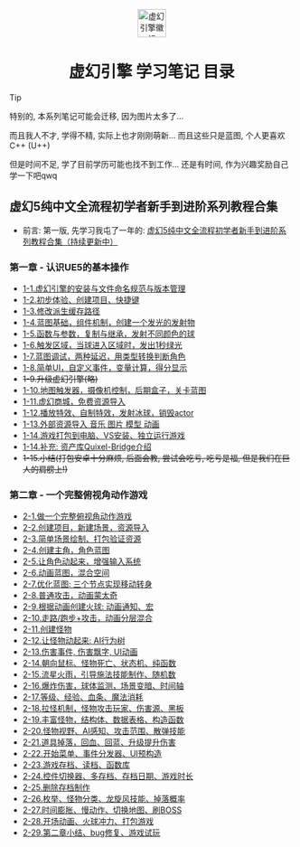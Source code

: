 <p style="text-align:center"><img height="50" alt="虚幻引擎徽标" src="https://media.graphassets.com/qiFQiyH6TiuMdOIA5yZJ"></p>
<h1 style="text-align:center">虚幻引擎 学习笔记 目录</h1>

> [!TIP]
> 特别的, 本系列笔记可能会迁移, 因为图片太多了...
>
> 而且我人不才, 学得不精, 实际上也才刚刚萌新... 而且这些只是蓝图, 个人更喜欢 C++ (U++)
>
> 但是时间不足, 学了目前学历可能也找不到工作... 还是有时间, 作为兴趣奖励自己学一下吧qwq

## 虚幻5纯中文全流程初学者新手到进阶系列教程合集
- 前言: 第一版, 先学习我屯了一年的: [虚幻5纯中文全流程初学者新手到进阶系列教程合集（持续更新中）](https://www.bilibili.com/video/BV1Du411h7qe)

### 第一章 - 认识UE5的基本操作
- [1-1.虚幻引擎的安装与文件命名规范与版本管理](../002-蓝图/001-第一章/001-丶虚幻引擎的安装与文件命名规范与版本管理/index.md)
- [1-2.初步体验、创建项目、快捷键](../002-蓝图/001-第一章/002-丶初步体验、创建项目、快捷键/index.md)
- [1-3.修改派生缓存路径](../002-蓝图/001-第一章/003-丶修改派生缓存路径/index.md)
- [1-4.蓝图基础，组件机制，创建一个发光的发射物](../002-蓝图/001-第一章/004-丶蓝图基础，组件机制，创建一个发光的发射物/index.md)
- [1-5.函数与参数，复制与继承，发射不同颜色的球](../002-蓝图/001-第一章/005-丶函数与参数，复制与继承，发射不同颜色的球/index.md)
- [1-6.触发区域，当球进入区域时，发出1秒绿光](../002-蓝图/001-第一章/006-丶触发区域，当球进入区域时，发出秒绿光/index.md)
- [1-7.蓝图调试，两种延迟，用类型转换判断角色](../002-蓝图/001-第一章/007-丶蓝图调试，两种延迟，用类型转换判断角色/index.md)
- [1-8.简单UI，自定义事件，变量计算，得分显示](../002-蓝图/001-第一章/008-丶简单UI，自定义事件，变量计算，得分显示/index.md)
- ~~1-9.升级虚幻引擎(略)~~
- [1-10.地图触发器，摄像机控制，后期盒子，关卡蓝图](../002-蓝图/001-第一章/009-丶地图触发器，摄像机控制，后期盒子，关卡蓝图/index.md)
- [1-11.虚幻商城，免费资源导入](../002-蓝图/001-第一章/010-丶虚幻商城，免费资源导入/index.md)
- [1-12.播放特效、自制特效，发射冰球，销毁actor](../002-蓝图/001-第一章/011-丶播放特效、自制特效，发射冰球，销毁actor/index.md)
- [1-13.外部资源导入 音乐 图片 模型 动画](../002-蓝图/001-第一章/012-丶外部资源导入音乐图片模型动画/index.md)
- [1-14.游戏打包到电脑、VS安装、独立运行游戏](../002-蓝图/001-第一章/013-丶游戏打包到电脑、VS安装、独立运行游戏/index.md)
- [1-14.补充: 资产库Quixel-Bridge介绍](../002-蓝图/001-第一章/014-丶补充资产库Quixel丶Bridge介绍/index.md)
- ~~1-15.小结(打包安卓十分麻烦, 后面会教, 尝试会吃亏, 吃亏是福, 但是我们在巨人的肩膀上!)~~

### 第二章 - 一个完整俯视角动作游戏
- [2-1.做一个完整俯视角动作游戏](../002-蓝图/002-第二章/001-丶做一个完整俯视角动作游戏/index.md)
- [2-2.创建项目，新建场景，资源导入](../002-蓝图/002-第二章/002-丶创建项目，新建场景，资源导入/index.md)
- [2-3.简单场景绘制、打包验证资源](../002-蓝图/002-第二章/003-丶简单场景绘制、打包验证资源/index.md)
- [2-4.创建主角，角色蓝图](../002-蓝图/002-第二章/004-丶创建主角，角色蓝图/index.md)
- [2-5.让角色动起来，增强输入系统](../002-蓝图/002-第二章/005-丶让角色动起来，增强输入系统/index.md)
- [2-6.动画蓝图，混合空间](../002-蓝图/002-第二章/006-丶动画蓝图，混合空间/index.md)
- [2-7.优化蓝图: 三个节点实现移动转身](../002-蓝图/002-第二章/007-丶优化蓝图三个节点实现移动转身/index.md)
- [2-8.普通攻击，动画蒙太奇](../002-蓝图/002-第二章/008-丶普通攻击，动画蒙太奇/index.md)
- [2-9.根据动画创建火球: 动画通知、宏](../002-蓝图/002-第二章/009-丶根据动画创建火球动画通知、宏/index.md)
- [2-10.走路/跑步+攻击，动画分层混合](../002-蓝图/002-第二章/010-丶走路/001-跑步+攻击，动画分层混合/index.md)
- [2-11.创建怪物](../002-蓝图/002-第二章/011-丶创建怪物/index.md)
- [2-12.让怪物动起来: AI行为树](../002-蓝图/002-第二章/012-丶让怪物动起来AI行为树/index.md)
- [2-13.伤害事件, 伤害飘字, UI动画](../002-蓝图/002-第二章/013-丶伤害事件,伤害飘字,UI动画/index.md)
- [2-14.朝向鼠标、怪物死亡、状态机、纯函数](../002-蓝图/002-第二章/014-丶朝向鼠标、怪物死亡、状态机、纯函数/index.md)
- [2-15.流星火雨，引导施法技能制作、随机数](../002-蓝图/002-第二章/015-丶流星火雨，引导施法技能制作、随机数/index.md)
- [2-16.爆炸伤害，球体监测，场景变暗、时间轴](../002-蓝图/002-第二章/016-丶爆炸伤害，球体监测，场景变暗、时间轴/index.md)
- [2-17.等级、经验、血条、魔法消耗](../002-蓝图/002-第二章/017-丶等级、经验、血条、魔法消耗/index.md)
- [2-18.拉怪机制，怪物攻击玩家、伤害源、黑板](../002-蓝图/002-第二章/018-丶拉怪机制，怪物攻击玩家、伤害源、黑板/index.md)
- [2-19.丰富怪物，结构体、数据表格、构造函数](../002-蓝图/002-第二章/019-丶丰富怪物，结构体、数据表格、构造函数/index.md)
- [2-20.怪物视野、AI感知、攻击范围、散弹技能](../002-蓝图/002-第二章/020-丶怪物视野、AI感知、攻击范围、散弹技能/index.md)
- [2-21.道具掉落，回血、回蓝、升级提升伤害](../002-蓝图/002-第二章/021-丶道具掉落，回血、回蓝、升级提升伤害/index.md)
- [2-22.开始菜单、事件分发器、UI预构造](../002-蓝图/002-第二章/022-丶开始菜单、事件分发器、UI预构造/index.md)
- [2-23.游戏存档、读档、函数库](../002-蓝图/002-第二章/023-丶游戏存档、读档、函数库/index.md)
- [2-24.控件切换器、多存档、存档日期、游戏时长](../002-蓝图/002-第二章/024-丶控件切换器、多存档、存档日期、游戏时长/index.md)
- [2-25.删除存档制作](../002-蓝图/002-第二章/025-丶删除存档制作/index.md)
- [2-26.枚举、怪物分类、龙旋风技能、掉落概率](../002-蓝图/002-第二章/026-丶枚举、怪物分类、龙旋风技能、掉落概率/index.md)
- [2-27.时间膨胀、慢动作、切换地图、刷BOSS](../002-蓝图/002-第二章/027-丶时间膨胀、慢动作、切换地图、刷BOSS/index.md)
- [2-28.开场动画、火球冲力、打包游戏](../002-蓝图/002-第二章/028-丶开场动画、火球冲力、打包游戏/index.md)
- [2-29.第二章小结、bug修复、游戏试玩](../002-蓝图/002-第二章/029-丶第二章小结、bug修复、游戏试玩/index.md)